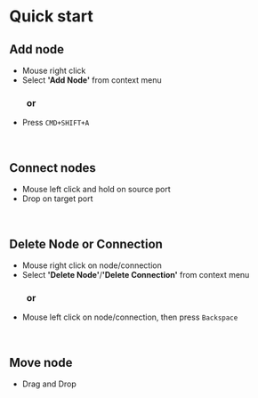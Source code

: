 # Quick start

## Add node
  - Mouse right click
  - Select **'Add Node'** from context menu

  ### &nbsp;&nbsp;&nbsp;&nbsp;&nbsp;&nbsp;&nbsp;&nbsp;or

  - Press `CMD+SHIFT+A`

<br/>

## Connect nodes
  - Mouse left click and hold on source port
  - Drop on target port

<br/>

## Delete Node or Connection
  - Mouse right click on node/connection
  - Select **'Delete Node'**/**'Delete Connection'** from context menu

  ### &nbsp;&nbsp;&nbsp;&nbsp;&nbsp;&nbsp;&nbsp;&nbsp;or

  - Mouse left click on node/connection, then press `Backspace`

<br/>


## Move node
  - Drag and Drop

